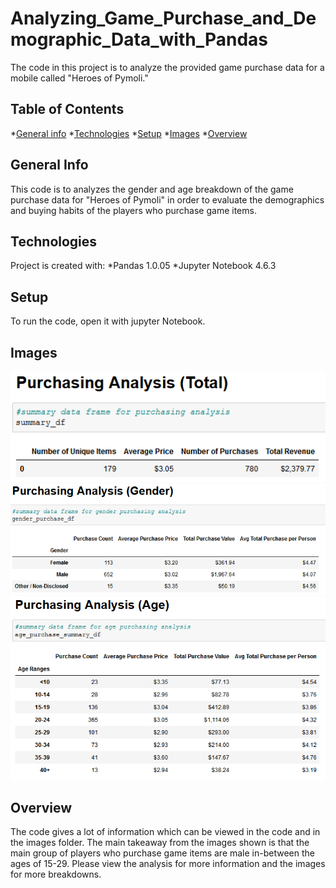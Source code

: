 # Analyzing_Game_Purchase_and_Demographic_Data_with_Pandas

The code in this project is to analyze the provided game purchase data for a mobile called "Heroes of Pymoli."

## Table of Contents 
*[General info](#General-info)
*[Technologies](#technologies)
*[Setup](#setup)
*[Images](#images)
*[Overview](#overview)

## General Info
This code is to analyzes the gender and age breakdown of the game purchase data for "Heroes of Pymoli" in order to evaluate the demographics and buying habits of the players who purchase game items. 

## Technologies
Project is created with:
*Pandas 1.0.05
*Jupyter Notebook 4.6.3

## Setup
To run the code, open it with jupyter Notebook.

## Images

![image](/HeroesOfPymoli/Images/2_Purchashing_Analysis_Total.png)
![image](/HeroesOfPymoli/Images/4_Gender_Purchashing_Analysis.png)
![image](/HeroesOfPymoli/Images/6_Age_Purchashing_Analysis.png)

## Overview
The code gives a lot of information which can be viewed in the code and in the images folder. The main takeaway from the images shown is that the main group of players who purchase game items are male in-between the ages of 15-29. Please view the analysis for more information and the images for more breakdowns. 